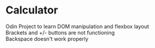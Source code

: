 # Calculator

Odin Project to learn DOM manipulation and flexbox layout
<br>Brackets and +/- buttons are not functioning
<br>Backspace doesn't work properly
